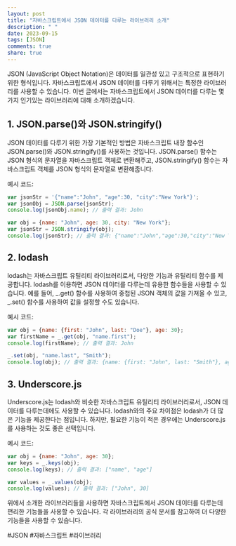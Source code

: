 ```yaml
---
layout: post
title: "자바스크립트에서 JSON 데이터를 다루는 라이브러리 소개"
description: " "
date: 2023-09-15
tags: [JSON]
comments: true
share: true
---
```


JSON (JavaScript Object Notation)은 데이터를 일관성 있고 구조적으로 표현하기 위한 형식입니다. 자바스크립트에서 JSON 데이터를 다루기 위해서는 특정한 라이브러리를 사용할 수 있습니다. 이번 글에서는 자바스크립트에서 JSON 데이터를 다루는 몇 가지 인기있는 라이브러리에 대해 소개하겠습니다.

## 1. JSON.parse()와 JSON.stringify()

JSON 데이터를 다루기 위한 가장 기본적인 방법은 자바스크립트 내장 함수인 JSON.parse()와 JSON.stringify()를 사용하는 것입니다. JSON.parse() 함수는 JSON 형식의 문자열을 자바스크립트 객체로 변환해주고, JSON.stringify() 함수는 자바스크립트 객체를 JSON 형식의 문자열로 변환해줍니다.

예시 코드:

```javascript
var jsonStr = '{"name":"John", "age":30, "city":"New York"}';
var jsonObj = JSON.parse(jsonStr);
console.log(jsonObj.name); // 출력 결과: John

var obj = {name: "John", age: 30, city: "New York"};
var jsonStr = JSON.stringify(obj);
console.log(jsonStr); // 출력 결과: {"name":"John","age":30,"city":"New York"}
```

## 2. lodash

lodash는 자바스크립트 유틸리티 라이브러리로서, 다양한 기능과 유틸리티 함수를 제공합니다. lodash를 이용하면 JSON 데이터를 다루는데 유용한 함수들을 사용할 수 있습니다. 예를 들어, _.get() 함수를 사용하여 중첩된 JSON 객체의 값을 가져올 수 있고, _.set() 함수를 사용하여 값을 설정할 수도 있습니다.

예시 코드:

```javascript
var obj = {name: {first: "John", last: "Doe"}, age: 30};
var firstName = _.get(obj, "name.first");
console.log(firstName); // 출력 결과: John

_.set(obj, "name.last", "Smith");
console.log(obj); // 출력 결과: {name: {first: "John", last: "Smith"}, age: 30}
```

## 3. Underscore.js

Underscore.js는 lodash와 비슷한 자바스크립트 유틸리티 라이브러리로서, JSON 데이터를 다루는데에도 사용할 수 있습니다. lodash와의 주요 차이점은 lodash가 더 많은 기능을 제공한다는 점입니다. 하지만, 필요한 기능이 적은 경우에는 Underscore.js를 사용하는 것도 좋은 선택입니다.

예시 코드:

```javascript
var obj = {name: "John", age: 30};
var keys = _.keys(obj);
console.log(keys); // 출력 결과: ["name", "age"]

var values = _.values(obj);
console.log(values); // 출력 결과: ["John", 30]
```

위에서 소개한 라이브러리들을 사용하면 자바스크립트에서 JSON 데이터를 다루는데 편리한 기능들을 사용할 수 있습니다. 각 라이브러리의 공식 문서를 참고하여 더 다양한 기능들을 사용할 수 있습니다.

#JSON #자바스크립트 #라이브러리